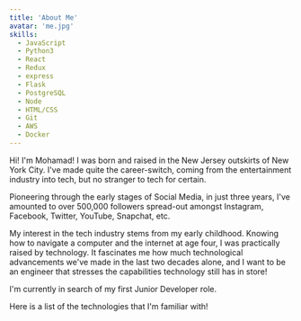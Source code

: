 ```yaml
---
title: 'About Me'
avatar: 'me.jpg'
skills:
  - JavaScript
  - Python3
  - React
  - Redux
  - express
  - Flask
  - PostgreSQL
  - Node
  - HTML/CSS
  - Git
  - AWS
  - Docker
---
```


Hi! I'm Mohamad! I was born and raised in the New Jersey outskirts of New York City. I've made quite the career-switch, coming from the entertainment industry into tech, but no stranger to tech for certain.

Pioneering through the early stages of Social Media, in just three years, I've amounted to over 500,000 followers spread-out amongst Instagram, Facebook, Twitter, YouTube, Snapchat, etc. 

My interest in the tech industry stems from my early childhood. Knowing how to navigate a computer and the internet at age four, I was practically raised by technology. It fascinates me how much technological advancements we've made in the last two decades alone, and I want to be an engineer that stresses the capabilities technology still has in store!

I'm currently in search of my first Junior Developer role.

Here is a list of the technologies that I'm familiar with!
